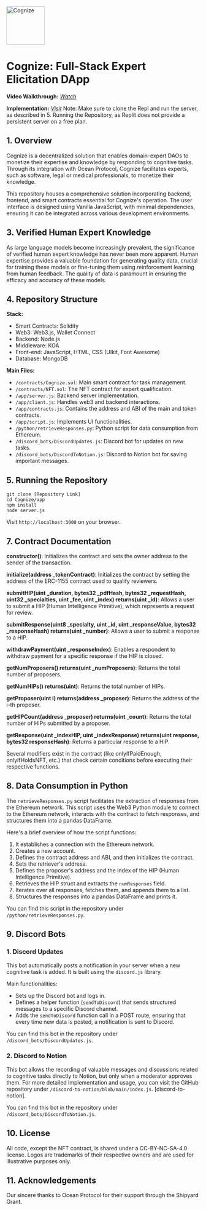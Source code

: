<img src="https://cognize.ndehouche.repl.co/logo.png" alt="Cognize" style="width:100px;"/>

# Cognize: Full-Stack Expert Elicitation DApp

**Video Walkthrough:** _[Watch](https://www.youtube.com/watch?v=MkgwUqmRVUQ)_

**Implementation:** _[Visit](https://cognize.ndehouche.repl.co/)_
Note: Make sure to clone the Repl and run the server, as described in 5. Running the Repository, as Replit does not provide a persistent server on a free plan.

## 1. Overview
Cognize is a decentralized solution that enables domain-expert DAOs to monetize their expertise and knowledge by responding to cognitive tasks. Through its integration with Ocean Protocol, Cognize facilitates experts, such as software, legal or medical professionals, to monetize their knowledge.

This repository houses a comprehensive solution incorporating backend, frontend, and smart contracts essential for Cognize's operation. The user interface is designed using Vanilla JavaScript, with minimal dependencies, ensuring it can be integrated across various development environments.

## 3. Verified Human Expert Knowledge
As large language models become increasingly prevalent, the significance of verified human expert knowledge has never been more apparent. Human expertise provides a valuable foundation for generating quality data, crucial for training these models or fine-tuning them using reinforcement learning from human feedback. The quality of data is paramount in ensuring the efficacy and accuracy of these models.

## 4. Repository Structure
**Stack:**
- Smart Contracts: Solidity
- Web3: Web3.js, Wallet Connect
- Backend: Node.js
- Middleware: KOA
- Front-end: JavaScript, HTML, CSS (UIkit, Font Awesome)
- Database: MongoDB

**Main Files:**
- `/contracts/Cognize.sol`: Main smart contract for task management.
- `/contracts/NFT.sol`: The NFT contract for expert qualification.
- `/app/server.js`: Backend server implementation.
- `/app/client.js`: Handles web3 and backend interactions.
- `/app/contracts.js`: Contains the address and ABI of the main and token contracts.
- `/app/script.js`: Implements UI functionalities.
- `/python/retrieveResponses.py`: Python script for data consumption from Ethereum.
- `/discord_bots/DiscordUpdates.js`: Discord bot for updates on new tasks.
- `/discord_bots/DiscordToNotion.js`: Discord to Notion bot for saving important messages.


## 5. Running the Repository
```
git clone [Repository Link]
cd Cognize/app
npm install
node server.js
```
Visit `http://localhost:3000` on your browser.

## 7. Contract Documentation

**constructor()**: Initializes the contract and sets the owner address to the sender of the transaction.

**initialize(address _tokenContract)**: Initializes the contract by setting the address of the ERC-1155 contract used to qualify reviewers.

**submitHIP(uint _duration, bytes32 _pdfHash, bytes32 _requestHash, uint32 _specialties, uint _fee, uint _index) returns(uint _id)**: Allows a user to submit a HIP (Human Intelligence Primitive), which represents a request for review.

**submitResponse(uint8 _specialty, uint _id, uint _responseValue, bytes32 _responseHash) returns(uint _number)**: Allows a user to submit a response to a HIP.

**withdrawPayment(uint _responseIndex)**: Enables a respondent to withdraw payment for a specific response if the HIP is closed.

**getNumProposers() returns(uint _numProposers)**: Returns the total number of proposers.

**getNumHIPs() returns(uint)**: Returns the total number of HIPs.

**getProposer(uint i) returns(address _proposer)**: Returns the address of the i-th proposer.

**getHIPCount(address _proposer) returns(uint _count)**: Returns the total number of HIPs submitted by a proposer.

**getResponse(uint _indexHIP, uint _indexResponse) returns(uint response, bytes32 responseHash)**: Returns a particular response to a HIP.

Several modifiers exist in the contract (like onlyIfPaidEnough, onlyIfHoldsNFT, etc.) that check certain conditions before executing their respective functions.




## 8. Data Consumption in Python

The `retrieveResponses.py` script facilitates the extraction of responses from the Ethereum network. This script uses the Web3 Python module to connect to the Ethereum network, interacts with the contract to fetch responses, and structures them into a pandas DataFrame.

Here's a brief overview of how the script functions:
1. It establishes a connection with the Ethereum network.
2. Creates a new account.
3. Defines the contract address and ABI, and then initializes the contract.
4. Sets the retriever's address.
5. Defines the proposer's address and the index of the HIP (Human Intelligence Primitive).
6. Retrieves the HIP struct and extracts the `numResponses` field.
7. Iterates over all responses, fetches them, and appends them to a list.
8. Structures the responses into a pandas DataFrame and prints it.

You can find this script in the repository under `/python/retrieveResponses.py`.

## 9. Discord Bots

### 1. Discord Updates

This bot automatically posts a notification in your server when a new cognitive task is added. It is built using the `discord.js` library.

Main functionalities:
- Sets up the Discord bot and logs in.
- Defines a helper function (`sendToDiscord`) that sends structured messages to a specific Discord channel.
- Adds the `sendToDiscord` function call in a POST route, ensuring that every time new data is posted, a notification is sent to Discord.

You can find this bot in the repository under `/discord_bots/DiscordUpdates.js`.

### 2. Discord to Notion

This bot allows the recording of valuable messages and discussions related to cognitive tasks directly to Notion, but only when a moderator approves them. For more detailed implementation and usage, you can visit the GitHub repository under `/discord-to-notion/blob/main/index.js`. [discord-to-notion].

You can find this bot in the repository under `/discord_bots/DiscordToNotion.js`.

## 10. License
All code, except the NFT contract, is shared under a CC-BY-NC-SA-4.0 license. Logos are trademarks of their respective owners and are used for illustrative purposes only.

## 11. Acknowledgements
Our sincere thanks to Ocean Protocol for their support through the Shipyard Grant.

